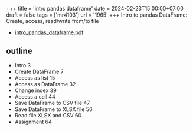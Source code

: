 +++
title = 'intro pandas dataframe'
date = 2024-02-23T15:00:00+07:00
draft = false
tags = ['mr4103']
url = '1965'
+++
Intro to pandas DataFrame: Create, access, read/write from/to file
<!--more-->

+ [intro_pandas_dataframe.pdf](https://osf.io/6t48k)


## outline
+ Intro 3
+ Create DataFrame 7
+ Access as list 15
+ Access as DataFrame 32
+ Change index 39
+ Access a cell 44
+ Save DataFrame to CSV file 47
+ Save DataFrame to XLSX file 56
+ Read file XLSX and CSV 60
+ Assignment 64
